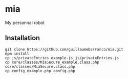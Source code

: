 # mia
My personnal robot

## Installation
	git clone https://github.com/guillaumebarranco/mia.git
	npm install
	cp js/privateEntries_example.js js/privateEntries.js
	cp core/classes/MiaSecure_example.class.php core/classes/MiaSecure.class.php
	cp config_example.php config.php
